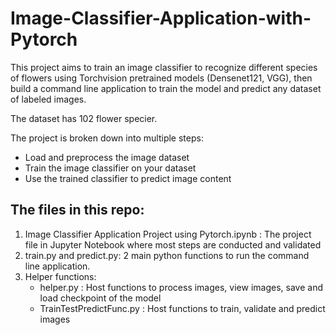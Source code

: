 # Image-Classifier-Application-with-Pytorch

This project aims to train an image classifier to recognize different species of flowers using Torchvision pretrained models (Densenet121, VGG), then build a command line application to train the model and predict any dataset of labeled images.


The dataset has 102 flower specier. 

The project is broken down into multiple steps:

* Load and preprocess the image dataset
* Train the image classifier on your dataset
* Use the trained classifier to predict image content

## The files in this repo:
1. Image Classifier Application Project using Pytorch.ipynb : The project file in Jupyter Notebook where most steps are conducted and validated 
2. train.py and predict.py: 2 main python functions to run the command line application. 
3. Helper functions:
    * helper.py : Host functions to process images, view images, save and load checkpoint of the model
    * TrainTestPredictFunc.py : Host functions to train, validate and predict images    

    
